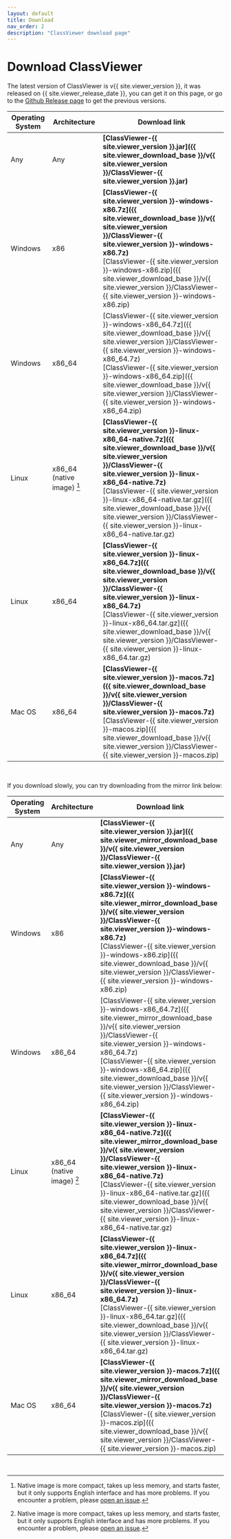 ```yaml
---
layout: default
title: Download
nav_order: 2
description: "ClassViewer download page"
---
```


# Download ClassViewer

The latest version of ClassViewer is v{{ site.viewer_version }},  it was released on {{ site.viewer_release_date }}, you can get it on this page, or go to the [Github Release page](https://github.com/ClassViewer/ClassViewer/releases) to get the previous versions.

| Operating System | Architecture               | Download link                                                |
| ---------------- | -------------------------- | ------------------------------------------------------------ |
| Any              | Any                        | **[ClassViewer-{{ site.viewer_version }}.jar]({{ site.viewer_download_base }}/v{{ site.viewer_version }}/ClassViewer-{{ site.viewer_version }}.jar)** |
| Windows          | x86                        | **[ClassViewer-{{ site.viewer_version }}-windows-x86.7z]({{ site.viewer_download_base }}/v{{ site.viewer_version }}/ClassViewer-{{ site.viewer_version }}-windows-x86.7z)**<br>[ClassViewer-{{ site.viewer_version }}-windows-x86.zip]({{ site.viewer_download_base }}/v{{ site.viewer_version }}/ClassViewer-{{ site.viewer_version }}-windows-x86.zip) |
| Windows          | x86_64                     | [ClassViewer-{{ site.viewer_version }}-windows-x86_64.7z]({{ site.viewer_download_base }}/v{{ site.viewer_version }}/ClassViewer-{{ site.viewer_version }}-windows-x86_64.7z)<br/>[ClassViewer-{{ site.viewer_version }}-windows-x86_64.zip]({{ site.viewer_download_base }}/v{{ site.viewer_version }}/ClassViewer-{{ site.viewer_version }}-windows-x86_64.zip) |
| Linux            | x86_64 (native image) [^1] | **[ClassViewer-{{ site.viewer_version }}-linux-x86_64-native.7z]({{ site.viewer_download_base }}/v{{ site.viewer_version }}/ClassViewer-{{ site.viewer_version }}-linux-x86_64-native.7z)**<br/>[ClassViewer-{{ site.viewer_version }}-linux-x86_64-native.tar.gz]({{ site.viewer_download_base }}/v{{ site.viewer_version }}/ClassViewer-{{ site.viewer_version }}-linux-x86_64-native.tar.gz) |
| Linux            | x86_64                     | **[ClassViewer-{{ site.viewer_version }}-linux-x86_64.7z]({{ site.viewer_download_base }}/v{{ site.viewer_version }}/ClassViewer-{{ site.viewer_version }}-linux-x86_64.7z)**<br/>[ClassViewer-{{ site.viewer_version }}-linux-x86_64.tar.gz]({{ site.viewer_download_base }}/v{{ site.viewer_version }}/ClassViewer-{{ site.viewer_version }}-linux-x86_64.tar.gz) |
| Mac OS           | x86_64                     | **[ClassViewer-{{ site.viewer_version }}-macos.7z]({{ site.viewer_download_base }}/v{{ site.viewer_version }}/ClassViewer-{{ site.viewer_version }}-macos.7z)**<br/>[ClassViewer-{{ site.viewer_version }}-macos.zip]({{ site.viewer_download_base }}/v{{ site.viewer_version }}/ClassViewer-{{ site.viewer_version }}-macos.zip) |

<br/>

If you download slowly, you can try downloading from the mirror link below: 


| Operating System | Architecture               | Download link                                                |
| ---------------- | -------------------------- | ------------------------------------------------------------ |
| Any              | Any                        | **[ClassViewer-{{ site.viewer_version }}.jar]({{ site.viewer_mirror_download_base }}/v{{ site.viewer_version }}/ClassViewer-{{ site.viewer_version }}.jar)** |
| Windows          | x86                        | **[ClassViewer-{{ site.viewer_version }}-windows-x86.7z]({{ site.viewer_mirror_download_base }}/v{{ site.viewer_version }}/ClassViewer-{{ site.viewer_version }}-windows-x86.7z)**<br>[ClassViewer-{{ site.viewer_version }}-windows-x86.zip]({{ site.viewer_download_base }}/v{{ site.viewer_version }}/ClassViewer-{{ site.viewer_version }}-windows-x86.zip) |
| Windows          | x86_64                     | [ClassViewer-{{ site.viewer_version }}-windows-x86_64.7z]({{ site.viewer_mirror_download_base }}/v{{ site.viewer_version }}/ClassViewer-{{ site.viewer_version }}-windows-x86_64.7z)<br/>[ClassViewer-{{ site.viewer_version }}-windows-x86_64.zip]({{ site.viewer_download_base }}/v{{ site.viewer_version }}/ClassViewer-{{ site.viewer_version }}-windows-x86_64.zip) |
| Linux            | x86_64 (native image) [^1] | **[ClassViewer-{{ site.viewer_version }}-linux-x86_64-native.7z]({{ site.viewer_mirror_download_base }}/v{{ site.viewer_version }}/ClassViewer-{{ site.viewer_version }}-linux-x86_64-native.7z)**<br/>[ClassViewer-{{ site.viewer_version }}-linux-x86_64-native.tar.gz]({{ site.viewer_download_base }}/v{{ site.viewer_version }}/ClassViewer-{{ site.viewer_version }}-linux-x86_64-native.tar.gz) |
| Linux            | x86_64                     | **[ClassViewer-{{ site.viewer_version }}-linux-x86_64.7z]({{ site.viewer_mirror_download_base }}/v{{ site.viewer_version }}/ClassViewer-{{ site.viewer_version }}-linux-x86_64.7z)**<br/>[ClassViewer-{{ site.viewer_version }}-linux-x86_64.tar.gz]({{ site.viewer_download_base }}/v{{ site.viewer_version }}/ClassViewer-{{ site.viewer_version }}-linux-x86_64.tar.gz) |
| Mac OS           | x86_64                     | **[ClassViewer-{{ site.viewer_version }}-macos.7z]({{ site.viewer_mirror_download_base }}/v{{ site.viewer_version }}/ClassViewer-{{ site.viewer_version }}-macos.7z)**<br/>[ClassViewer-{{ site.viewer_version }}-macos.zip]({{ site.viewer_download_base }}/v{{ site.viewer_version }}/ClassViewer-{{ site.viewer_version }}-macos.zip) |

<br/>

[^1]: Native image is more compact, takes up less memory, and starts faster, but it only supports English interface and has more problems. If you encounter a problem, please [open an issue](https://github.com/ClassViewer/ClassViewer/issues/new).